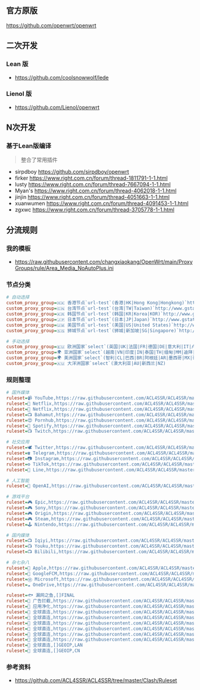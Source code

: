 ## 官方原版

https://github.com/openwrt/openwrt



## 二次开发

### Lean 版

* https://github.com/coolsnowwolf/lede

### Lienol 版

* https://github.com/Lienol/openwrt



## N次开发

### 基于Lean版编译

> 整合了常用插件

* sirpdboy https://github.com/sirpdboy/openwrt
* firker https://www.right.com.cn/forum/thread-1811791-1-1.html
* lusty https://www.right.com.cn/forum/thread-7667094-1-1.html
* Myan's https://www.right.com.cn/forum/thread-4062018-1-1.html
* jinjin https://www.right.com.cn/forum/thread-4051663-1-1.html
* xuanwumen https://www.right.com.cn/forum/thread-4091453-1-1.html
* zgxwc https://www.right.com.cn/forum/thread-3705778-1-1.html



## 分流规则



### 我的模板

* https://raw.githubusercontent.com/changxiaokang/OpenWrt/main/ProxyGroups/rule/Area_Media_NoAutoPlus.ini



### 节点分类

```ini
# 自动选择
custom_proxy_group=🇭🇰 香港节点`url-test`(香港|HK|Hong Kong|Hongkong)`http://www.gstatic.com/generate_204`300,,100
custom_proxy_group=🇨🇳 台湾节点`url-test`(台湾|TW|Taiwan)`http://www.gstatic.com/generate_204`300,,100
custom_proxy_group=🇰🇷 韩国节点`url-test`(韩国|KR|Korea|KOR)`http://www.gstatic.com/generate_204`300,,100
custom_proxy_group=🇯🇵 日本节点`url-test`(日本|JP|Japan)`http://www.gstatic.com/generate_204`300,,100
custom_proxy_group=🇺🇲 美国节点`url-test`(美国|US|United States)`http://www.gstatic.com/generate_204`300,,100
custom_proxy_group=🇸🇬 狮城节点`url-test`(狮城|新加坡|SG|Singapore)`http://www.gstatic.com/generate_204`300,,100

# 手动选择
custom_proxy_group=🇪🇺 欧洲国家`select`(英国|UK|法国|FR|德国|DE|意大利|IT|卢森堡|LU|俄罗斯|RU|乌克兰|UA|摩尔多瓦|MD)
custom_proxy_group=🌍 亚洲国家`select`(越南|VN|印度|IN|泰国|TH|缅甸|MM|迪拜|AE|柬埔寨|KH|菲律宾|PH|土耳其|TR|乌兹别克斯坦|UZ)
custom_proxy_group=🌍 美洲国家`select`(智利|CL|巴西|BR|阿根廷|AR|墨西哥|MX|哥伦比亚|CO|玻利维亚|BO|委内瑞拉|VE)
custom_proxy_group=🇦🇺 大洋洲国家`select`(澳大利亚|AU|新西兰|NZ)
```



### 规则整理

```ini
# 国外媒体
ruleset=📹 YouTube,https://raw.githubusercontent.com/ACL4SSR/ACL4SSR/master/Clash/Ruleset/YouTube.list
ruleset=🎥 Netflix,https://raw.githubusercontent.com/ACL4SSR/ACL4SSR/master/Clash/Ruleset/Netflix.list
ruleset=🎥 Netflix,https://raw.githubusercontent.com/ACL4SSR/ACL4SSR/master/Clash/Ruleset/NetflixIP.list
ruleset=📺 Bahamut,https://raw.githubusercontent.com/ACL4SSR/ACL4SSR/master/Clash/Ruleset/Bahamut.list
ruleset=😍 Pornhub,https://raw.githubusercontent.com/ACL4SSR/ACL4SSR/master/Clash/Ruleset/Pornhub.list
ruleset=🎵 Spotify,https://raw.githubusercontent.com/ACL4SSR/ACL4SSR/master/Clash/Ruleset/Spotify.list
ruleset=📺 Twitch,https://raw.githubusercontent.com/ACL4SSR/ACL4SSR/master/Clash/Ruleset/Twitch.list

# 社交应用
ruleset=🕊 Twitter,https://raw.githubusercontent.com/ACL4SSR/ACL4SSR/master/Clash/Ruleset/Twitter.list
ruleset=☎ Telegram,https://raw.githubusercontent.com/ACL4SSR/ACL4SSR/master/Clash/Telegram.list
ruleset=📷 Instagram,https://raw.githubusercontent.com/ACL4SSR/ACL4SSR/master/Clash/Ruleset/Instagram.list
ruleset=⚙️ TikTok,https://raw.githubusercontent.com/ACL4SSR/ACL4SSR/master/Clash/Ruleset/TikTok.list
ruleset=🤙 Line,https://raw.githubusercontent.com/ACL4SSR/ACL4SSR/master/Clash/Ruleset/Line.list

# 人工智能
ruleset=🧠 OpenAI,https://raw.githubusercontent.com/ACL4SSR/ACL4SSR/master/Clash/Ruleset/OpenAi.list

# 游戏平台
ruleset=🎮 Epic,https://raw.githubusercontent.com/ACL4SSR/ACL4SSR/master/Clash/Ruleset/Epic.list
ruleset=🎮 Sony,https://raw.githubusercontent.com/ACL4SSR/ACL4SSR/master/Clash/Ruleset/Sony.list
ruleset=🎮 Origin,https://raw.githubusercontent.com/ACL4SSR/ACL4SSR/master/Clash/Ruleset/Origin.list
ruleset=🎮 Steam,https://raw.githubusercontent.com/ACL4SSR/ACL4SSR/master/Clash/Ruleset/Steam.list
ruleset=🕹 Nintendo,https://raw.githubusercontent.com/ACL4SSR/ACL4SSR/master/Clash/Ruleset/Nintendo.list

# 国内媒体
ruleset=📺 Iqiyi,https://raw.githubusercontent.com/ACL4SSR/ACL4SSR/master/Clash/Ruleset/Iqiyi.list
ruleset=📺 Youku,https://raw.githubusercontent.com/ACL4SSR/ACL4SSR/master/Clash/Ruleset/Youku.list
ruleset=📺 Bilibili,https://raw.githubusercontent.com/ACL4SSR/ACL4SSR/master/Clash/Ruleset/Bilibili.list

# 杂七杂八
ruleset=🍎 Apple,https://raw.githubusercontent.com/ACL4SSR/ACL4SSR/master/Clash/Apple.list
ruleset=📢 GoogleFCM,https://raw.githubusercontent.com/ACL4SSR/ACL4SSR/master/Clash/Ruleset/GoogleFCM.list
ruleset=Ⓜ️ Microsoft,https://raw.githubusercontent.com/ACL4SSR/ACL4SSR/master/Clash/Microsoft.list
ruleset=☁ OneDrive,https://raw.githubusercontent.com/ACL4SSR/ACL4SSR/master/Clash/OneDrive.list

ruleset=🐟 漏网之鱼,[]FINAL
ruleset=🛑 广告拦截,https://raw.githubusercontent.com/ACL4SSR/ACL4SSR/master/Clash/BanAD.list
ruleset=🍃 应用净化,https://raw.githubusercontent.com/ACL4SSR/ACL4SSR/master/Clash/BanProgramAD.list
ruleset=🎯 全球直连,https://raw.githubusercontent.com/ACL4SSR/ACL4SSR/master/Clash/GoogleCN.list
ruleset=🎯 全球直连,https://raw.githubusercontent.com/ACL4SSR/ACL4SSR/master/Clash/ChinaIp.list
ruleset=🎯 全球直连,https://raw.githubusercontent.com/ACL4SSR/ACL4SSR/master/Clash/LocalAreaNetwork.list
ruleset=🎯 全球直连,https://raw.githubusercontent.com/ACL4SSR/ACL4SSR/master/Clash/ChinaCompanyIp.list
ruleset=🎯 全球直连,https://raw.githubusercontent.com/ACL4SSR/ACL4SSR/master/Clash/Download.list
ruleset=🎯 全球直连,https://raw.githubusercontent.com/ACL4SSR/ACL4SSR/master/Clash/UnBan.list
ruleset=🎯 全球直连,[]GEOIP,LAN
ruleset=🎯 全球直连,[]GEOIP,CN
```



###  参考资料

* https://github.com/ACL4SSR/ACL4SSR/tree/master/Clash/Ruleset
